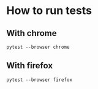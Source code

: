 # How to run tests
## With chrome
```
pytest --browser chrome
```
## With firefox
```
pytest --browser firefox
```